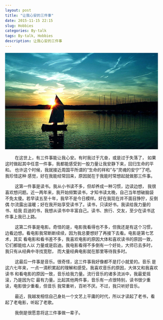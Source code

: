 ```yaml
---
layout: post
title: "让我心安的三件事"
date: 2015-11-15 22:15
slug: Hobbies
categories: By-talk
tags: By-talk, Hobbies
description: 让我心安的三件事
---
```


![让我心安的三件事](/images/peace.jpeg)

&emsp;&emsp;
在这世上，有三件事能让我心安。有时我过于亢奋，或是过于失落了，
如果这时做起其中任意一件事，我都能感受到一股力量让我安静下来，回归生命的平和。
也许这个时候，我就接近周国平所谓的“生命的祥和”与“灵魂的安宁”了吧。我珍惜这种
感觉，好在我能经常回来，原因就在于我能时常想起就做那三件事。

&emsp;&emsp;
这第一件事是读书。我从小书读不多，但却养成一种习惯，边读边想，
我很喜欢想问题。近一两年来，我开始频繁读书，才知书读太晚，自己当年想破脑袋
不免太傻。若早读五至十年，我早不是今日模样。好在我现在并不面目狰狞，反倒偶
尔流露出温暖；好在我开始享受读书了。读书，只读好书。我读给我力量的书、给我
启迪的书，我想从读书中丰富自己。读书、旅行、交友，至少在读书这件事上我已上路。

&emsp;&emsp;
这第二件事是电影。奇怪的是，电影我看得也不多，但我还是有这个习惯，
边看边想。看电影我常断断续续，因为我总要想好了再接下去看。电影是第七艺术，其实
看电影和看书差不多，我喜欢电影的原因大体和喜欢读书的原因一致，它们都能给人以
力量或是启迪。我电影看得不多倒有一个好处，大师已去多时，我只有从经典中寻找宽慰，
而大量经典电影就在那里等待我多时。

&emsp;&emsp;
这最后一件事是音乐。很奇怪，这三件事我好像都不是打小就爱的。音乐
是这六七年来，一点一滴积累起的理解和感受。我喜欢音乐的原因，大体又和我喜欢读书
和看电影的原因一致，音乐给我力量。流行音乐的诸多流派中，我最爱摇滚，乃是因为它
最有力量。比起其他两件事，音乐有一点很特别，读书很少重读，电影很少重看，但音乐
我常重听，百听不厌。不过，我只听好音乐。

&emsp;&emsp;
最近，我越发相信自己身处一个文艺上平庸的时代，所以才读起了老书，看起了老电影，听起了老歌。

&emsp;&emsp;
我倒是很愿意将这三件事做一辈子。


